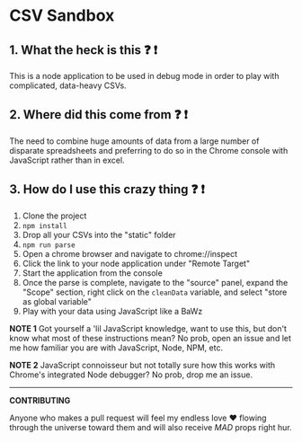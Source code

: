 # CSV Sandbox

## 1. What the heck is this :question: :exclamation:
This is a node application to be used in debug mode in order to play with complicated, data-heavy CSVs.

## 2. Where did this come from :question: :exclamation:
The need to combine huge amounts of data from a large number of disparate spreadsheets and preferring to do so in the Chrome console with JavaScript rather than in excel.

## 3. How do I use this crazy thing :question: :exclamation:
1. Clone the project
2. `npm install`
3. Drop all your CSVs into the "static" folder
4. `npm run parse`
5. Open a chrome browser and navigate to chrome://inspect
6. Click the link to your node application under "Remote Target"
7. Start the application from the console
8. Once the parse is complete, navigate to the "source" panel, expand the "Scope" section, right click on the `cleanData` variable, and select "store as global variable"
9. Play with your data using JavaScript like a BaWz

**NOTE 1** Got yourself a 'lil JavaScript knowledge, want to use this, but don't know what most of these instructions mean? No prob, open an issue and let me how familiar you are with JavaScript, Node, NPM, etc.

**NOTE 2** JavaScript connoisseur but not totally sure how this works with Chrome's integrated Node debugger? No prob, drop me an issue.

---

**CONTRIBUTING**

Anyone who makes a pull request will feel my endless love :heart: flowing through the universe toward them and will also receive *MAD* props right hur.

